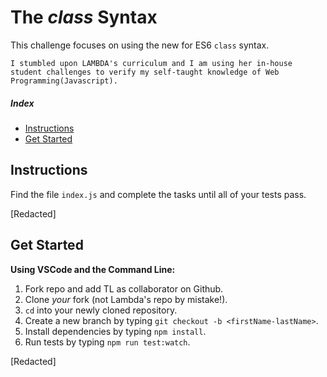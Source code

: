 # The _class_ Syntax
This challenge focuses on using the new for ES6 `class` syntax.


`I stumbled upon LAMBDA's curriculum and I am using her in-house student challenges to verify my self-taught knowledge of Web Programming(Javascript).`



##### Index

* [Instructions](#instructions)
* [Get Started](#get-started)


## Instructions

Find the file `index.js` and complete the tasks until all of your tests pass.

[Redacted]

## Get Started

<summary><strong>Using VSCode and the Command Line:</strong></summary>

1. Fork repo and add TL as collaborator on Github.
1. Clone _your_ fork (not Lambda's repo by mistake!).
1. `cd` into your newly cloned repository.
1. Create a new branch by typing `git checkout -b <firstName-lastName>`.
1. Install dependencies by typing `npm install`.
1. Run tests by typing `npm run test:watch`.

[Redacted]
